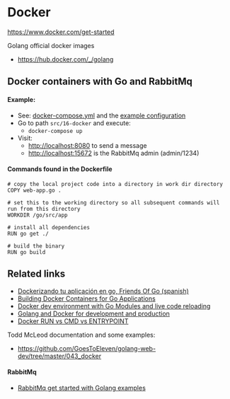 # Docker
https://www.docker.com/get-started

Golang official docker images
- https://hub.docker.com/_/golang

 
## Docker containers with Go and RabbitMq
#### Example:
- See: [docker-compose.yml](../src/16-docker/docker-compose.yml) and the [example configuration](../src/16-docker/)
- Go to path `src/16-docker` and execute:
    - `docker-compose up`
- Visit:
    - [http://localhost:8080](http://localhost:8080) to send a message
    - [http://localhost:15672](http://localhost:15672) is the RabbitMq admin (admin/1234)

#### Commands found in the Dockerfile

```
# copy the local project code into a directory in work dir directory
COPY web-app.go .

# set this to the working directory so all subsequent commands will run from this directory
WORKDIR /go/src/app

# install all dependencies
RUN go get ./

# build the binary
RUN go build
```

## Related links
- [Dockerizando tu aplicación en go, Friends Of Go (spanish)](https://blog.friendsofgo.tech/posts/dockerizando-tu-aplicacion-en-go/)
- [Building Docker Containers for Go Applications](https://www.callicoder.com/docker-golang-image-container-example/#creating-a-simple-golang-app)
- [Docker dev environment with Go Modules and live code reloading](https://threedots.tech/post/go-docker-dev-environment-with-go-modules-and-live-code-reloading/)
- [Golang and Docker for development and production](https://medium.com/statuscode/golang-docker-for-development-and-production-ce3ad4e69673)
- [Docker RUN vs CMD vs ENTRYPOINT](https://goinbigdata.com/docker-run-vs-cmd-vs-entrypoint/)

Todd McLeod documentation and some examples:
- https://github.com/GoesToEleven/golang-web-dev/tree/master/043_docker

#### RabbitMq
- [RabbitMq get started with Golang examples](https://www.rabbitmq.com/getstarted.html)

